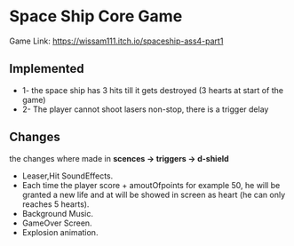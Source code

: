 # Space Ship Core Game

Game Link: https://wissam111.itch.io/spaceship-ass4-part1





## Implemented

- 1- the space ship has 3 hits till it gets destroyed (3 hearts at start of the game)
- 2- The player cannot shoot lasers non-stop, there is a trigger delay


## Changes

the changes where made in **scences -> triggers -> d-shield**

- Leaser,Hit SoundEffects.
- Each time the player score + amoutOfpoints for example 50, he will be granted a new life and at will be showed in screen as heart (he can only reaches 5 hearts).
- Background Music.
- GameOver Screen.
- Explosion animation.


